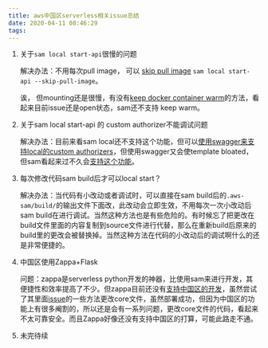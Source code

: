 ```yaml
---
title: aws中国区serverless相关issue总结
date: 2020-04-11 08:46:29
tags:
---
```


1. 关于`sam local start-api`很慢的问题
   
   解决办法：不用每次pull image， 可以 [skip pull image](https://github.com/awslabs/aws-sam-cli/issues/134#issuecomment-390231341) `sam local start-api --skip-pull-image`。
   
   诶， 但mounting还是很慢，有没有[keep docker container warm]([https://github.com/awslabs/aws-sam-cli/issues/239](https://github.com/awslabs/aws-sam-cli/issues/239))的方法，看起来目前issue还是open状态，sam还不支持 keep warm。

2. 关于sam local start-api 的 custom authorizer不能调试问题
   
   解决办法：目前来看sam local还不支持这个功能，但可以[使用swagger来支持local的custom authorizers](https://github.com/awslabs/aws-sam-cli/issues/137#issuecomment-380022819)，但使用swagger又会使template bloated，但sam看起来过不久会[支持这个功能](https://github.com/awslabs/aws-sam-cli/issues/137#issuecomment-574256770)。

3. 每次修改代码sam build后才可以local start？
   
   解决办法：当代码有小改动或者调试时，可以直接在sam build后的`.aws-sam/build/`的输出文件下面改，此改动会立即生效，不用每次一次小改动后sam build在进行调试。当然这种方法也是有些危险的。有时候忘了把更改在build文件里面的内容复制到source文件进行代替，那么在重新build后原来的build里的更改会被替换掉。当然这种方法在代码的小改动后的调试啊什么的还是非常便捷的。

4. 中国区使用Zappa+Flask
   
   问题：zappa是serverless python开发的神器，比使用sam来进行开发，其便捷性和效率提高了不少。但zappa目前还没有[支持中国区的开发](https://github.com/Miserlou/Zappa/issues/1977#issue-543761465)，虽然尝试了其里面[issue](https://github.com/Miserlou/Zappa/issues/1564#issuecomment-457826900)的一些方法更改core文件，虽然部署成功，但因为中国区的功能上有很多阉割的，所以还是会有一系列问题，更改core文件的代码，看起来不太可靠安全。而且Zappa好像还没有支持中国区的打算，可能此路走不通。

5. 未完待续
   
   
   
